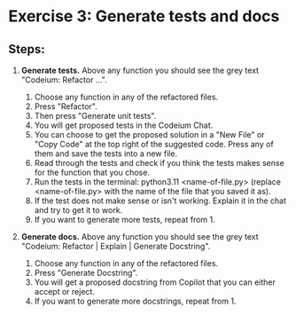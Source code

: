# Exercise 3: Generate tests and docs

## Steps:

1. **Generate tests.**
    Above any function you should see the grey text "Codeium: Refactor ...".
    1. Choose any function in any of the refactored files.
    2. Press "Refactor".
    3. Then press "Generate unit tests".
    4. You will get proposed tests in the Codeium Chat.
    5. You can choose to get the proposed solution in a "New File" or "Copy Code" at the top right of the suggested code. Press any of them and save the tests into a new file.
    6. Read through the tests and check if you think the tests makes sense for the function that you chose.
    7. Run the tests in the terminal:
        python3.11 <name-of-file.py>
        (replace <name-of-file.py> with the name of the file that you saved it as).
    8. If the test does not make sense or isn't working. Explain it in the chat and try to get it to work.
    9. If you want to generate more tests, repeat from 1.

2. **Generate docs.**
    Above any function you should see the grey text "Codeium: Refactor | Explain | Generate Docstring".
    1. Choose any function in any of the refactored files.
    2. Press "Generate Docstring".
    4. You will get a proposed docstring from Copilot that you can either accept or reject.
    6. If you want to generate more docstrings, repeat from 1.
